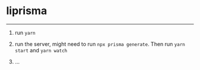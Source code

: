 # liprisma

---

1. run `yarn`

2. run the server, might need to run `npx prisma generate`. Then run `yarn start` and `yarn watch`

3. ...
